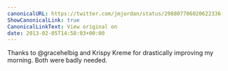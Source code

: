 ```yaml
---
canonicalURL: https://twitter.com/jmjordan/status/298807706020622336
ShowCanonicalLink: true
CanonicalLinkText: View original on
date: 2013-02-05T14:58:03+00:00
---
```

Thanks to @gracehelbig and Krispy Kreme for drastically improving my morning. Both were badly needed.